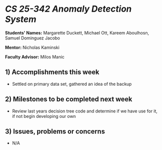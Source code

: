 # *CS 25-342 Anomaly Detection System*

**Students' Names:**
Margarette Duckett, Michael Ott, Kareem Aboulhosn, Samuel Dominguez Jacobo

**Mentor:**
Nicholas Kaminski 

**Faculty Advisor:**
Milos Manic

## 1) Accomplishments this week ##
   - Settled on primary data set, gathered an idea of the backup

## 2) Milestones to be completed next week ##
   - Review last years decision tree code and determine if we have use for it, if not begin developing our own

## 3) Issues, problems or concerns ##
   - N/A

